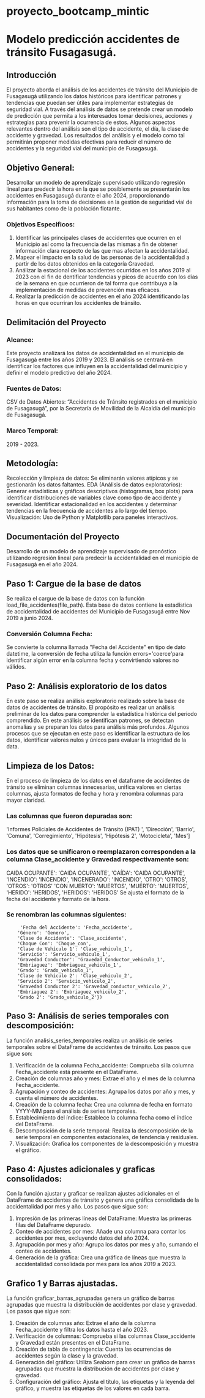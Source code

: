 # proyecto_bootcamp_mintic
# Modelo predicción accidentes de tránsito Fusagasugá.
## Introducción
El proyecto aborda el análisis de los accidentes de tránsito del Municipio de Fusagasugá utilizando los datos históricos para identificar patrones y tendencias que puedan ser útiles para implementar estrategias de seguridad vial. A través del análisis de datos se pretende crear un modelo de predicción que permita a los interesados tomar decisiones, acciones y estrategias para prevenir la ocurrencia de estos. Algunos aspectos relevantes dentro del análisis son el tipo de accidente, el día, la clase de accidente y gravedad. Los resultados del análisis y el modelo como tal permitirán proponer medidas efectivas para reducir el número de accidentes y la seguridad vial del municipio de Fusagasugá.
## Objetivo General:
Desarrollar un modelo de aprendizaje supervisado utilizando regresión lineal para predecir la hora en la que se posiblemente se presentarán los accidentes en Fusagasugá durante el año 2024, proporcionando información para la toma de decisiones en la gestión de seguridad vial de sus habitantes como de la población flotante.
### Objetivos Especificos:
1. Identificar las principales clases de accidemtes que ocurren en el Municipio así como la frecuencia de las mismas a fin de obtener información clara respecto de las que mas afectan la accidentalidad. 
2. Mapear el impacto en la salud de las personas de la accidentalidad a partir de los datos obtenidos en la categoría Gravedad.
3. Análizar la estacional de los accidentes ocurridos en los años 2019 al 2023 con el fin de dentificar tendencias y picos de acuerdo con los días de la semana en que ocurrieron de tal forma que contribuya a la implementación de medidas de prevención mas eficaces.
4. Realizar la predicción de accidentes en el año 2024 identificando las horas en que ocurriran los accidentes de tránsito.
## Delimitación del Proyecto
### Alcance: 
Este proyecto analizará los datos de accidentalidad en el municipio de Fusagasugá entre los años 2019 y 2023. El análisis se  centrará en identificar los factores que influyen en la accidentalidad del municipio y definir el modelo predictivo del año 2024. 
### Fuentes de Datos: 
CSV de Datos Abiertos: “Accidentes de Tránsito registrados en el municipio de Fusagasugá”, por la Secretaría de Movilidad de la Alcaldía del municipio de Fusagasugá.
### Marco Temporal: 
2019 - 2023.
## Metodología:
Recolección y limpieza de datos: Se eliminarán valores atípicos y se gestionarán los datos faltantes.
EDA (Análisis de datos exploratorios): Generar estadísticas y gráficos descriptivos (histogramas, box plots) para identificar distribuciones de variables clave como tipo de accidente y severidad.
Identificar estacionalidad en los accidentes y determinar tendencias en la frecuencia de accidentes a lo largo del tiempo.
Visualización: Uso de Python y Matplotlib para paneles interactivos.
## Documentación del Proyecto
Desarrollo de un modelo de aprendizaje supervisado de pronóstico utilizando regresión lineal para predecir la accidentalidad en el municipio de Fusagasugá en el año 2024.
## Paso 1: Cargue de la base de datos
Se realiza el cargue de la base de datos con la función load_file_accidentes(file_path). Esta base de datos contiene la estadística de accidentalidad de accidentes del Municipio de Fusagasugá entre Nov 2019 a junio 2024.
### Conversión Columna Fecha:
Se convierte la columna llamada "Fecha del Accidente" en tipo de dato datetime, la conversión de fecha utiliza la función errors='coerce'para identificar algún error en la columna fecha y convirtiendo valores no válidos.
## Paso 2: Análisis exploratorio de los datos
En este paso se realiza análisis exploratorio realizado sobre la base de datos de accidentes de tránsito. El propósito es realizar un análisis preliminar de los datos para comprender la estadística histórica del periodo comprendido. En este análisis se identifican patrones, se detectan anomalías y se preparan los datos para análisis más profundos. Algunos procesos que se ejecutan en este paso es identificar la estructura de los datos, identificar valores nulos y únicos para evaluar la integridad de la data.
## Limpieza de los Datos:
En el proceso de limpieza de los datos en el dataframe de accidentes de tránsito se eliminan columnas innecesarias, unifica valores en ciertas columnas, ajusta formatos de fecha y hora y renombra columnas para mayor claridad. 
### Las columnas que fueron depuradas son: 
'Informes Policiales de Accidentes de Tránsito (IPAT) ', 'Dirección', 'Barrio', 'Comuna', 'Corregimiento', 'Hipótesis',                   'Hipótesis 2', 'Motocicleta', 'Mes'] 
### Los datos que se unificaron o reemplazaron corresponden a la columna Clase_accidente y Gravedad respectivamente son: 
CAIDA OCUPANTE': 'CAIDA OCUPANTE',
        'CAÍDA': 'CAIDA OCUPANTE',
        'INCENDIO': 'INCENDIO',
        'INCENERADO': 'INCENDIO',
        'OTRO': 'OTROS',
        'OTROS': 'OTROS'
        'CON MUERTO': 'MUERTOS',
        'MUERTO': 'MUERTOS',
        'HERIDO': 'HERIDOS',
        'HERIDOS': 'HERIDOS'
Se ajusta el formato de la fecha del accidente y formato de la hora.
### Se renombran las columnas siguientes:
         'Fecha del Accidente': 'Fecha_accidente', 
        'Género': 'Genero',
        'Clase de Accidente': 'Clase_accidente',
        'Choque Con': 'Choque_con',
        'Clase de Vehículo 1': 'Clase_vehiculo_1',
        'Servicio': 'Servicio_vehiculo_1',
        'Gravedad Conductor': 'Gravedad_Conductor_vehiculo_1',
        'Embriaguez': 'Embriaguez_vehiculo_1',
        'Grado': 'Grado_vehiculo_1',
        'Clase de Vehículo 2': 'Clase_vehiculo_2',
        'Servicio 2': 'Servicio_vehiculo_2',
        'Gravedad Conductor 2': 'Gravedad_conductor_vehiculo_2',
        'Embriaguez 2': 'Embriaguez_vehiculo_2',
        'Grado 2': 'Grado_vehiculo_2'})
## Paso 3: Análisis de series temporales con descomposición:
La función analisis_series_temporales realiza un análisis de series temporales sobre el DataFrame de accidentes de tránsito. Los pasos que sigue son:
1. Verificación de la columna Fecha_accidente: Comprueba si la columna Fecha_accidente está presente en el DataFrame.
2. Creación de columnas año y mes: Extrae el año y el mes de la columna Fecha_accidente.
3. Agrupación y conteo de accidentes: Agrupa los datos por año y mes, y cuenta el número de accidentes.
4. Creación de la columna fecha: Crea una columna de fecha en formato YYYY-MM para el análisis de series temporales.
5. Establecimiento del índice: Establece la columna fecha como el índice del DataFrame.
6. Descomposición de la serie temporal: Realiza la descomposición de la serie temporal en componentes estacionales, de tendencia y residuales.
7. Visualización: Grafica los componentes de la descomposición y muestra el gráfico.

## Paso 4: Ajustes adicionales y graficas consolidados: 
Con la función ajustar y graficar se realizan ajustes adicionales en el DataFrame de accidentes de tránsito y genera una gráfica consolidada de la accidentalidad por mes y año. Los pasos que sigue son:
1. Impresión de las primeras líneas del DataFrame: Muestra las primeras filas del DataFrame depurado.
2. Conteo de accidentes por mes: Añade una columna para contar los accidentes por mes, excluyendo datos del año 2024.
3. Agrupación por mes y año: Agrupa los datos por mes y año, sumando el conteo de accidentes.
4. Generación de la gráfica: Crea una gráfica de líneas que muestra la accidentalidad consolidada por mes para los años 2019 a 2023.

## Grafico 1 y Barras ajustadas.
La función graficar_barras_agrupadas genera un gráfico de barras agrupadas que muestra la distribución de accidentes por clase y gravedad. Los pasos que sigue son:

1. Creación de columnas año: Extrae el año de la columna Fecha_accidente y filtra los datos hasta el año 2023.
2. Verificación de columnas: Comprueba si las columnas Clase_accidente y Gravedad están presentes en el DataFrame.
3. Creación de tabla de contingencia: Cuenta las ocurrencias de accidentes según la clase y la gravedad.
4. Generación del gráfico: Utiliza Seaborn para crear un gráfico de barras agrupadas que muestra la distribución de accidentes por clase y gravedad.
5. Configuración del gráfico: Ajusta el título, las etiquetas y la leyenda del gráfico, y muestra las etiquetas de los valores en cada barra.
